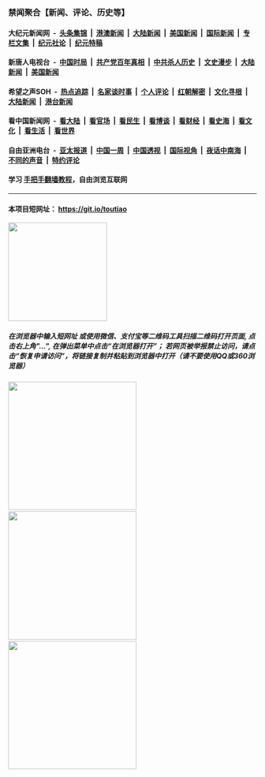 ### 禁闻聚合【新闻、评论、历史等】

#### 大纪元新闻网 &nbsp;-&nbsp; [头条集锦](indexes/E头条集锦.md?t=02082302) &nbsp;|&nbsp; [港澳新闻](indexes/E港澳新闻.md?t=02082302)  &nbsp;|&nbsp; [大陆新闻](indexes/E大陆新闻.md?t=02082302) &nbsp;|&nbsp; [美国新闻](indexes/E美国新闻.md?t=02082302) &nbsp;|&nbsp; [国际新闻](indexes/E国际新闻.md?t=02082302) &nbsp;|&nbsp; [专栏文集](indexes/E专栏文集.md?t=02082302) &nbsp;|&nbsp; [纪元社论](indexes/E纪元社论.md?t=02082302) &nbsp;|&nbsp; [纪元特稿](indexes/E纪元特稿.md?t=02082302) 

#### 新唐人电视台 &nbsp;-&nbsp; [中国时局](indexes/N中国时局.md?t=02082302) &nbsp;|&nbsp; [共产党百年真相](indexes/N共产党百年真相.md?t=02082302) &nbsp;|&nbsp; [中共杀人历史](indexes/N中共杀人历史.md?t=02082302) &nbsp;|&nbsp; [文史漫步](indexes/N文史漫步.md?t=02082302) &nbsp;|&nbsp; [大陆新闻](indexes/N大陆新闻.md?t=02082302) &nbsp;|&nbsp; [美国新闻](indexes/N美国新闻.md?t=02082302)

#### 希望之声SOH &nbsp;-&nbsp; [热点追踪](indexes/H热点追踪.md?t=02082302) &nbsp;|&nbsp; [名家谈时事](indexes/H名家谈时事.md?t=02082302) &nbsp;|&nbsp; [个人评论](indexes/H个人评论.md?t=02082302)  &nbsp;|&nbsp; [红朝解密](indexes/H红朝解密.md?t=02082302) &nbsp;|&nbsp; [文化寻根](indexes/H文化寻根.md?t=02082302) &nbsp;|&nbsp; [大陆新闻](indexes/H大陆新闻.md?t=02082302) &nbsp;|&nbsp; [港台新闻](indexes/H港台新闻.md?t=02082302)

#### 看中国新闻网 &nbsp;-&nbsp; [看大陆](indexes/S看大陆.md?t=02082302) &nbsp;|&nbsp; [看官场](indexes/S看官场.md?t=02082302) &nbsp;|&nbsp; [看民生](indexes/S看民生.md?t=02082302)  &nbsp;|&nbsp; [看博谈](indexes/S看博谈.md?t=02082302) &nbsp;|&nbsp; [看财经](indexes/S看财经.md?t=02082302) &nbsp;|&nbsp; [看史海](indexes/S看史海.md?t=02082302) &nbsp;|&nbsp; [看文化](indexes/S看文化.md?t=02082302) &nbsp;|&nbsp; [看生活](indexes/S看生活.md?t=02082302) &nbsp;|&nbsp; [看世界](indexes/S看世界.md?t=02082302)

#### 自由亚洲电台 &nbsp;-&nbsp; [亚太报道](indexes/R亚太报道.md?t=02082302) &nbsp;|&nbsp; [中国一周](indexes/R中国一周.md?t=02082302) &nbsp;|&nbsp; [中国透视](indexes/R中国透视.md?t=02082302)  &nbsp;|&nbsp; [国际视角](indexes/R国际视角.md?t=02082302) &nbsp;|&nbsp; [夜话中南海](indexes/R夜话中南海.md?t=02082302) &nbsp;|&nbsp; [不同的声音](indexes/R不同的声音.md?t=02082302) &nbsp;|&nbsp; [特约评论](indexes/R特约评论.md?t=02082302)

#### 学习 [手把手翻墙教程](https://github.com/gfw-breaker/guides/wiki)，自由浏览互联网

----

#### 本项目短网址： https://git.io/toutiao
<img src="https://raw.githubusercontent.com/gfw-breaker/banned-news/master/scripts/img/qr.png" width="200px"/>  

##### 在浏览器中输入短网址 或使用微信、支付宝等二维码工具扫描二维码打开页面, 点击右上角"...", 在弹出菜单中点击“在浏览器打开”； 若网页被举报禁止访问，请点击“恢复申请访问”，将链接复制并粘贴到浏览器中打开（请不要使用QQ或360浏览器）

<img src="https://raw.githubusercontent.com/gfw-breaker/banned-news/master/scripts/img/1.png" width="260px"/> &nbsp; <img src="https://raw.githubusercontent.com/gfw-breaker/banned-news/master/scripts/img/2.png" width="260px"/> &nbsp; <img src="https://raw.githubusercontent.com/gfw-breaker/banned-news/master/scripts/img/3.png" width="260px"/>
